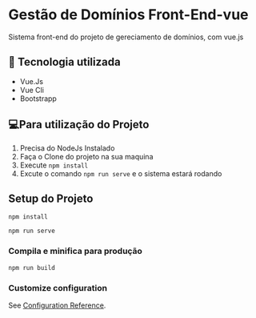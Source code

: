 # Gestão de Domínios Front-End-vue

Sistema front-end do projeto de gereciamento de domínios, com vue.js

## 🚀 Tecnologia utilizada
* Vue.Js
* Vue Cli
* Bootstrapp 
    
## 💻Para utilização do Projeto
 1.  Precisa do NodeJs Instalado
 2.  Faça o Clone do projeto na sua maquina
 3.  Execute `npm install`
 4.  Excute o comando `npm run serve` e o sistema estará rodando

## Setup do Projeto
```
npm install
```
```
npm run serve
```

### Compila e minifica para produção
```
npm run build
```

### Customize configuration
See [Configuration Reference](https://cli.vuejs.org/config/).
